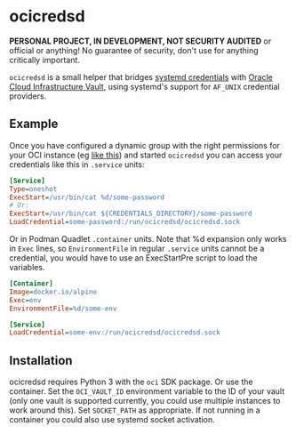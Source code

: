 # ocicredsd
**PERSONAL PROJECT, IN DEVELOPMENT, NOT SECURITY AUDITED** or official or anything! No guarantee of security, don't use for anything critically important.

`ocicredsd` is a small helper that bridges [systemd credentials](https://www.freedesktop.org/software/systemd/man/latest/systemd.exec.html#Credentials) with [Oracle Cloud Infrastructure Vault](https://docs.oracle.com/en-us/iaas/Content/KeyManagement/home.htm), using systemd's support for `AF_UNIX` credential providers. 

## Example
Once you have configured a dynamic group with the right permissions for your OCI instance (eg [like this](https://www.ateam-oracle.com/post/using-the-oci-instance-principals-and-vault-with-python-to-retrieve-a-secret)) and started `ocicredsd` you can access your credentials like this in `.service` units:

```ini
[Service]
Type=oneshot
ExecStart=/usr/bin/cat %d/some-password
# Or:
ExecStart=/usr/bin/cat ${CREDENTIALS_DIRECTORY}/some-password
LoadCredential=some-password:/run/ocicredsd/ocicredsd.sock
```

Or in Podman Quadlet `.container` units. Note that %d expansion only works in `Exec` lines, so `EnvironmentFile` in regular `.service` units cannot be a credential, you would have to use an ExecStartPre script to load the variables.
```ini
[Container]
Image=docker.io/alpine
Exec=env
EnvironmentFile=%d/some-env

[Service]
LoadCredential=some-env:/run/ocicredsd/ocicredsd.sock

```


## Installation
ocicredsd requires Python 3 with the `oci` SDK package. Or use the container. Set the `OCI_VAULT_ID` environment variable to the ID of your vault (only one vault is supported currently, you could use multiple instances to work around this). Set `SOCKET_PATH` as appropriate. If not running in a container you could also use systemd socket activation.